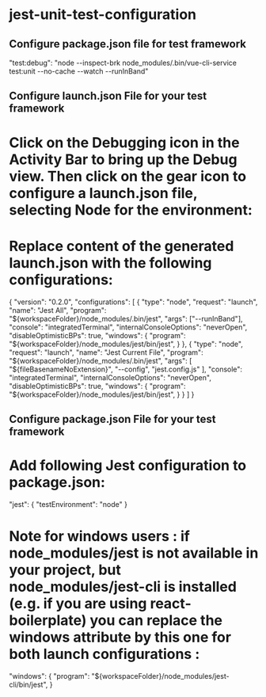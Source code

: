 # jest-unit-test-configuration
## Configure package.json file for test framework

"test:debug": "node --inspect-brk node_modules/.bin/vue-cli-service test:unit --no-cache --watch --runInBand"

## Configure launch.json File for your test framework
# Click on the Debugging icon in the Activity Bar to bring up the Debug view. Then click on the gear icon to configure a launch.json file, selecting Node for the environment:

# Replace content of the generated launch.json with the following configurations:

{
  "version": "0.2.0",
  "configurations": [
    {
      "type": "node",
      "request": "launch",
      "name": "Jest All",
      "program": "${workspaceFolder}/node_modules/.bin/jest",
      "args": ["--runInBand"],
      "console": "integratedTerminal",
      "internalConsoleOptions": "neverOpen",
      "disableOptimisticBPs": true,
      "windows": {
        "program": "${workspaceFolder}/node_modules/jest/bin/jest",
      }
    },
    {
      "type": "node",
      "request": "launch",
      "name": "Jest Current File",
      "program": "${workspaceFolder}/node_modules/.bin/jest",
      "args": [
        "${fileBasenameNoExtension}",
        "--config",
        "jest.config.js"
      ],
      "console": "integratedTerminal",
      "internalConsoleOptions": "neverOpen",
      "disableOptimisticBPs": true,
      "windows": {
        "program": "${workspaceFolder}/node_modules/jest/bin/jest",
      }
    }
  ]
}

## Configure package.json File for your test framework
# Add following Jest configuration to package.json:
"jest": {
   "testEnvironment": "node"
}

# Note for windows users : if node_modules/jest is not available in your project, but node_modules/jest-cli is installed (e.g. if you are using react-boilerplate) you can replace the windows attribute by this one for both launch configurations :

"windows": {
  "program": "${workspaceFolder}/node_modules/jest-cli/bin/jest",
}